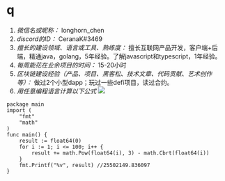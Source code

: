 # q

1. *微信名或昵称：* longhorn_chen
2. *discord的ID：* CeranaK#3469
3. *擅长的建设领域、语言或工具、熟练度：* 擅长互联网产品开发，客户端+后端，精通java，golang，5年经验。了解javascript和typescript，1年经验。
4. *每周能花在业余项目的时间：* 15-20小时
5. *区块链建设经验（产品、项目、黑客松、技术文章、代码贡献、艺术创作等）：* 做过2个小型dapp；玩过一些defi项目，读过合约。
6. *用任意编程语言计算以下公式*
   ![](https://latex.codecogs.com/svg.image?\sum_{n=1}^{100}\left&space;(n^{3}-\sqrt[3]{n}&space;\right&space;))

```golang
package main
import (
	"fmt"
	"math"
)
func main() {
	result := float64(0)
	for i := 1; i <= 100; i++ {
		result += math.Pow(float64(i), 3) - math.Cbrt(float64(i))
	}
	fmt.Printf("%v", result) //25502149.836097
}
```
